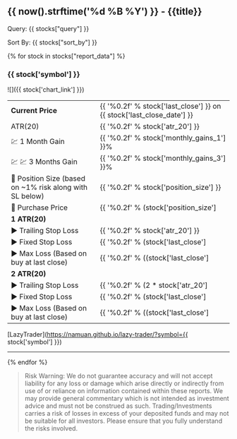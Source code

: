 ## {{ now().strftime('%d %B %Y') }} - {{title}}

Query: {{ stocks["query"] }}

Sort By: {{ stocks["sort_by"] }}

{% for stock in stocks["report_data"] %}

### {{ stock['symbol'] }}

![]({{ stock['chart_link'] }})

|         |                                            |
| ------------- | ----------------------------------------------- |
| **Current Price** | {{ '%0.2f' % stock['last_close'] }} on {{ stock['last_close_date'] }}|
| ATR(20) | {{ '%0.2f' % stock['atr_20'] }} |
| 💹 1 Month Gain | {{ '%0.2f' % stock['monthly_gains_1'] }}% |
| 💹 💹 3 Months Gain | {{ '%0.2f' % stock['monthly_gains_3'] }}% |
| 🔢 Position Size (based on ~1% risk along with SL below) | {{ '%0.2f' % stock['position_size'] }} |
| 💸 Purchase Price | {{ '%0.2f' % (stock['position_size']|float * stock['last_close']|float) }} |
| **1 ATR(20)** | |
| ▶️ Trailing Stop Loss | {{ '%0.2f' % stock['atr_20'] }} | 
| ▶️ Fixed Stop Loss | {{ '%0.2f' % (stock['last_close']|float - stock['atr_20']|float) }} |
| ▶️ Max Loss (Based on buy at last close) | {{ '%0.2f' % ((stock['last_close']|float - stock['atr_20']|float) * stock['position_size']|float - (stock['position_size']|float * stock['last_close']|float)) }} |
| **2 ATR(20)** | |
| ▶️ Trailing Stop Loss | {{ '%0.2f' % (2 * stock['atr_20']|float) }} | 
| ▶️ Fixed Stop Loss | {{ '%0.2f' % (stock['last_close']|float - (2 * stock['atr_20']|float)) }} |
| ▶️ Max Loss (Based on buy at last close) | {{ '%0.2f' % ((stock['last_close']|float - (2 * stock['atr_20']|float)) * stock['position_size']|float - (stock['position_size']|float * stock['last_close']|float)) }} |


[LazyTrader](https://namuan.github.io/lazy-trader/?symbol={{ stock['symbol'] }})

___


{% endfor %}

> Risk Warning: We do not guarantee accuracy and will not accept liability for any loss or damage which arise directly or indirectly from use of or reliance on information contained within these reports. We may provide general commentary which is not intended as investment advice and must not be construed as such. Trading/Investments carries a risk of losses in excess of your deposited funds and may not be suitable for all investors. Please ensure that you fully understand the risks involved.